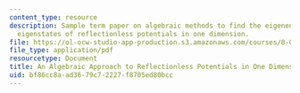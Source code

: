 ```yaml
---
content_type: resource
description: Sample term paper on algebraic methods to find the eigenenergies and
  eigenstates of reflectionless potentials in one dimension.
file: https://ol-ocw-studio-app-production.s3.amazonaws.com/courses/8-06-quantum-physics-iii-spring-2005/bf86cc8aad3679c72227f8705ed80bcc_samplepaper.pdf
file_type: application/pdf
resourcetype: Document
title: An Algebraic Approach to Reflectionless Potentials in One Dimension
uid: bf86cc8a-ad36-79c7-2227-f8705ed80bcc
---
```

